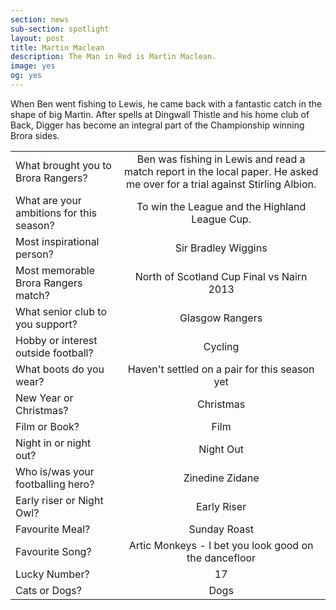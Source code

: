 ```yaml
---
section: news
sub-section: spotlight
layout: post
title: Martin Maclean
description: The Man in Red is Martin Maclean.
image: yes
og: yes
---
```

When Ben went fishing to Lewis, he came back with a fantastic catch in the shape of big Martin. After spells at Dingwall Thistle and his home club of Back, Digger has become an integral part of the Championship winning Brora sides.


| | |
|:---|:---:|
|What brought you to Brora Rangers?|Ben was fishing in Lewis and read a match report in the local paper. He asked me over for a trial against Stirling Albion.|
What are your ambitions for this season?|To win the League and the Highland League Cup.|
|Most inspirational person?|Sir Bradley Wiggins|
|Most memorable Brora Rangers match? |North of Scotland Cup Final vs Nairn 2013|
|What senior club to you support?| Glasgow Rangers |
|Hobby or interest outside football?| Cycling| 
|What boots do you wear?|Haven't settled on a pair for this season yet|
|New Year or Christmas?|Christmas|
|Film or Book?| Film|
|Night in or night out?|Night Out|
|Who is/was your footballing hero?|Zinedine Zidane|
|Early riser or Night Owl?| Early Riser|
|Favourite Meal?|Sunday Roast|
|Favourite Song?|Artic Monkeys - I bet you look good on the dancefloor|
|Lucky Number? |17|
|Cats or Dogs?| Dogs|